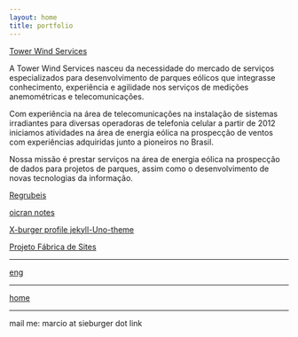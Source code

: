 ```yaml
---
layout: home
title: portfolio
---
```


[Tower Wind Services](https://www.towerwindservices.com)

A Tower Wind Services nasceu da necessidade do mercado de serviços especializados para desenvolvimento de parques eólicos que integrasse conhecimento, experiência e agilidade nos serviços de medições anemométricas e telecomunicações.

Com experiência na área de telecomunicações na instalação de sistemas irradiantes para diversas operadoras de telefonia celular a partir de 2012 iniciamos atividades na área de energia eólica na prospecção de ventos com experiências adquiridas junto a pioneiros no Brasil.

Nossa missão é prestar serviços na área de energia eólica na prospecção de dados para projetos de parques, assim como o desenvolvimento de novas tecnologias da informação.


[Regrubeis](https://www.regrubeis.com)
<br>

[oicran notes](https://oicran.github.io/)
<br>

[X-burger profile jekyll-Uno-theme](https://x-burger.github.io/)
<br>

[Projeto Fábrica de Sites](https://fabricadesites.github.io/)
<br>

***

[eng](./portfolio.html)

***
[home](./)

***
mail me: marcio at sieburger dot link